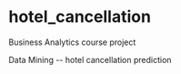 # hotel_cancellation

Business Analytics course project

Data Mining -- hotel cancellation prediction

